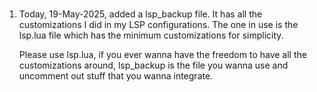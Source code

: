 #
1. Today, 19-May-2025, added a lsp_backup file. It has all the customizations
   I did in my LSP configurations. The one in use is the lsp.lua file which has
   the minimum customizations for simplicity.

   Please use lsp.lua, if you ever wanna have the freedom to have all the
   customizations around, lsp_backup is the file you wanna use and uncomment out
   stuff that you wanna integrate.
